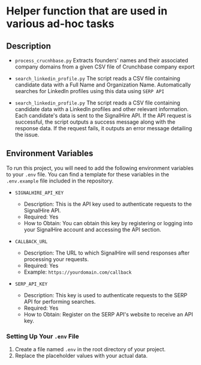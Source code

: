 # Helper function that are used in various ad-hoc tasks

## Description
- `process_crucnhbase.py` 
Extracts founders' names and their associated company domains from a given CSV file of Crunchbase company export

- `search_linkedin_profile.py`
The script reads a CSV file containing candidate data with a Full Name and Organization Name. 
Automatically searches for LinkedIn profiles using this data using `SERP API`

- `search_linkedin_profile.py`
The script reads a CSV file containing candidate data with a LinkedIn profiles and other relevant information. 
Each candidate's data is sent to the SignalHire API. If the API request is successful, the script outputs a success message along with the response data. If the request fails, it outputs an error message detailing the issue.

## Environment Variables

To run this project, you will need to add the following environment variables to your `.env` file. You can find a template for these variables in the `.env.example` file included in the repository.

- `SIGNALHIRE_API_KEY`
  - Description: This is the API key used to authenticate requests to the SignalHire API.
  - Required: Yes
  - How to Obtain: You can obtain this key by registering or logging into your SignalHire account and accessing the API section.

- `CALLBACK_URL`
  - Description: The URL to which SignalHire will send responses after processing your requests.
  - Required: Yes
  - Example: `https://yourdomain.com/callback`

- `SERP_API_KEY`
  - Description: This key is used to authenticate requests to the SERP API for performing searches.
  - Required: Yes
  - How to Obtain: Register on the SERP API's website to receive an API key.

### Setting Up Your `.env` File
1. Create a file named `.env` in the root directory of your project.
2. Replace the placeholder values with your actual data.

